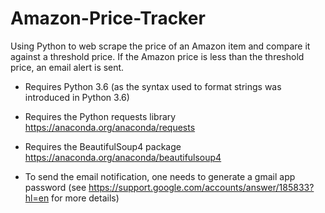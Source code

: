 # Amazon-Price-Tracker

Using Python to web scrape the price of an Amazon item and compare it against a threshold price. If the Amazon price is less than the threshold price, an email alert is sent.

- Requires Python 3.6 (as the syntax used to format strings was introduced in Python 3.6)

- Requires the Python requests library https://anaconda.org/anaconda/requests

- Requires the BeautifulSoup4 package https://anaconda.org/anaconda/beautifulsoup4

- To send the email notification, one needs to generate a gmail app password (see https://support.google.com/accounts/answer/185833?hl=en for more details) 
